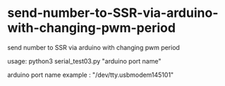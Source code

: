 # send-number-to-SSR-via-arduino-with-changing-pwm-period
send number to SSR via arduino with changing pwm period

usage: python3 serial_test03.py "arduino port name"

arduino port name example : "/dev/tty.usbmodem145101"
